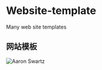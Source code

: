 # Website-template
Many web site templates
## 网站模板
![Aaron Swartz](https://raw.githubusercontent.com/smshen/MarkdownPhotos/master/Res/test.jpg)
